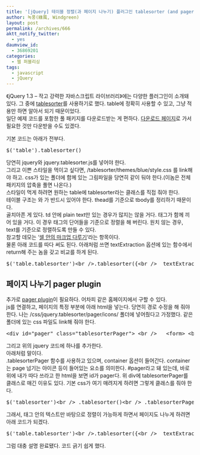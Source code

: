 ```yaml
---
title: '[jQuery] 테이블 정렬(과 페이지 나누기) 플러그인 tablesorter (and pager) plugin 사용해 보기'
author: 녹풍(綠風, Windgreen)
layout: post
permalink: /archives/666
aktt_notify_twitter:
  - yes
daumview_id:
  - 36869201
categories:
  - 웹 퍼블리싱
tags:
  - javascript
  - jQuery
---
```

《jQuery 1.3 &#8211; 작고 강력한 자바스크립트 라이브러리》에는 다양한 플러그인이 소개돼 있다. 그 중에 <a href="http://tablesorter.com/" target="_blank">tablesorter</a>를 사용하기로 했다. table에 정확히 사용할 수 있고, 그냥 적용만 하면 알아서 되기 때문이었다.  
일단 예제 코드를 포함한 풀 패키지를 다운로드받는 게 편하다. <a target="_blank" href="http://tablesorter.com/docs/#Download">다운로드 페이지</a>로 가서 필요한 것만 다운받을 수도 있겠다. <div>
  기본 코드는 아래가 전부다.
</div>

<div>
  <pre class="brush:js">$(&#039;table&#039;).tablesorter()</pre>
</div>

<div>
  당연히 jquery와 jquery.tablesorter.js를 넣어야 한다.
</div>

<div>
  그리고 이쁜 스타일을 먹이고 싶다면, /tablesorter/themes/blue/style.css 를 link해야 하고. css가 있는 폴더에 함께 있는 그림파일을 당연히 같이 둬야 한다.(이놈은 전체 패키지의 압축을 풀면 나온다.)
</div>

<div>
  스타일이 먹게 하려면 원하는 table에 tablesorter라는 클래스를 직접 줘야 한다.
</div>

<div>
  테이블 구조는 <thead>와 <tbody>가 반드시 있어야 한다. thead를 기준으로 tbody를 정리하기 때문이다.
</div>

<div>
  골치아픈 게 있다. td 안에 plain text만 있는 경우가 많지는 않을 거다. 태그가 함께 끼어 있을 거다. 이 경우 태그의 단어들을 기준으로 정렬을 해 버린다. 원치 않는 경우, text를 기준으로 정렬하도록 만들 수 있다.
</div>

<div>
  참고할 데모는 &#8216;<a href="http://tablesorter.com/docs/example-option-text-extraction.html" target="_blank">셀 안의 마크업 다루기</a>&#8216;라는 항목이다.
</div>

<div>
  물론 아래 코드를 따다 써도 된다. 아래처럼 쓰면 textExtraction 옵션에 있는 함수에서 return해 주는 놈을 갖고 비교를 하게 된다.
</div>

<pre class="brush: js">$(&#039;table.tablesorter&#039;)&lt;br /&gt;.tablesorter({&lt;br /&gt;  textExtraction: function(node){&lt;br /&gt;    return $(node).text();&lt;br /&gt;  } &lt;br /&gt;)&lt;br /&gt;</pre>

## 페이지 나누기 pager plugin

<div>
  추가로 <a href="http://tablesorter.com/docs/example-pager.html" target="_blank">pager plugin</a>이 필요하다. 어차피 같은 홈페이지에서 구할 수 있다.
</div>

<div>
  js를 연결하고, 페이지의 특정 부분에 아래 html을 넣는다. 당연히 경로 수정을 해 줘야 한다. 나는 /css/jquery.tablesorter/pager/icons/ 폴더에 넣어줬다고 가정했다. 같은 폴더에 있는 css 파일도 link해 줘야 한다.
</div>

<pre class="brush: html">&lt;div id="pager" class="tablesorterPager"&gt; &lt;br /&gt;	&lt;form&gt; &lt;br /&gt;		&lt;img src="/css/jquery.tablesorter/pager/icons/first.png" class="first"/&gt; &lt;br /&gt;		&lt;img src="/css/jquery.tablesorter/pager/icons/prev.png" class="prev"/&gt; &lt;br /&gt;		&lt;input type="text" class="pagedisplay"/&gt; &lt;br /&gt;		&lt;img src="/css/jquery.tablesorter/pager/icons/next.png" class="next"/&gt; &lt;br /&gt;		&lt;img src="/css/jquery.tablesorter/pager/icons/last.png" class="last"/&gt; &lt;br /&gt;		&lt;select class="pagesize"&gt; &lt;br /&gt;			&lt;option selected="selected"  value="10"&gt;10&lt;/option&gt; &lt;br /&gt;			&lt;option value="20"&gt;20&lt;/option&gt; &lt;br /&gt;			&lt;option value="30"&gt;30&lt;/option&gt; &lt;br /&gt;			&lt;option  value="40"&gt;40&lt;/option&gt; &lt;br /&gt;		&lt;/select&gt; &lt;br /&gt;	&lt;/form&gt; &lt;br /&gt;&lt;/div&gt; &lt;br /&gt;</pre>

<div>
  그리고 위의 jquery 코드에 하나를 추가한다.
</div>

<div>
  아래처럼 말이다.
</div>

<div>
  .tablesorterPager 함수를 사용하고 있으며, container 옵션이 들어간다. container는 page 넘기는 아이콘 등이 들어있는 요소를 의미한다. #pager라고 돼 있는데, 바로 위에 내가 따다 쓰라고 한 html을 보면 id가 pager다. 위 div에 tablesorterPager를 클래스로 매긴 이유도 있다. 기본 css가 여기 매려지게 하려면 그렇게 클래스를 줘야 한다.
</div>

<pre class="brush:js">$(&#039;tablesorter&#039;)&lt;br /&gt; .tablesorter()&lt;br /&gt; .tablesorterPager({container: $("#pager")});&lt;br /&gt;</pre>

<div>
  그래서, 태그 안의 텍스트만 바탕으로 정렬이 가능하게 하면서 페이지도 나누게 하려면 아래 코드가 되겠다.
</div>

<pre class="brush: js">$(&#039;table.tablesorter&#039;)&lt;br /&gt;.tablesorter({&lt;br /&gt;  textExtraction: function(node){&lt;br /&gt;    return $(node).text();&lt;br /&gt;  } &lt;br /&gt;).tablesorterPager({&lt;br /&gt;  container: $("#pager")&lt;br /&gt;});&lt;br /&gt;</pre>

<div>
  그럼 대충 설명 완료됐다. 코드 긁기 쉽게 했다.
</div>